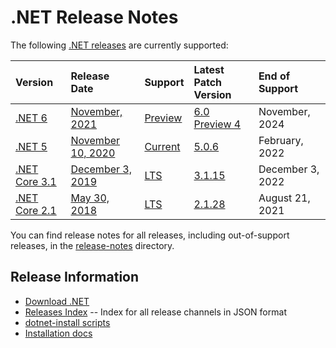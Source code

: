 # .NET Release Notes

The following [.NET releases](../releases.md) are currently supported:

|  Version  | Release Date | Support | Latest Patch Version | End of Support |
| :-- | :-- | :-- | :-- | :-- |
| [.NET 6](6.0/README.md) | [November, 2021](https://devblogs.microsoft.com/dotnet/announcing-net-6-preview-4/) | [Preview][policies] | [6.0 Preview 4][6.0 Preview 4] | November, 2024 |
| [.NET 5](5.0/README.md) | [November 10, 2020](https://devblogs.microsoft.com/dotnet/announcing-net-5-0/) | [Current][policies] | [5.0.6][5.0.6] | February, 2022 |
| [.NET Core 3.1](3.1/README.md) | [December 3, 2019](https://devblogs.microsoft.com/dotnet/announcing-net-core-3-1/) | [LTS][policies] | [3.1.15][3.1.15] | December 3, 2022 |
| [.NET Core 2.1](2.1/README.md) | [May 30, 2018](https://devblogs.microsoft.com/dotnet/announcing-net-core-2-1/) | [LTS][policies] | [2.1.28][2.1.28] | August 21, 2021 |

You can find release notes for all releases, including out-of-support releases, in the [release-notes](.) directory.

[6.0 Preview 4]: 6.0/preview/6.0.0-preview.4.md
[5.0.6]: 5.0/5.0.6/5.0.6.md
[3.1.15]: 3.1/3.1.15/3.1.15.md
[2.1.28]: 2.1/2.1.28/2.1.28.md

## Release Information

* [Download .NET](https://dotnet.microsoft.com/download/dotnet)
* [Releases Index][releases-index.json] -- Index for all release channels in JSON format
* [dotnet-install scripts](https://docs.microsoft.com/dotnet/core/tools/dotnet-install-script)
* [Installation docs](https://docs.microsoft.com/dotnet/core/install/)

[releases-index.json]: https://dotnetcli.blob.core.windows.net/dotnet/release-metadata/releases-index.json
[policies]: ../release-policies.md
